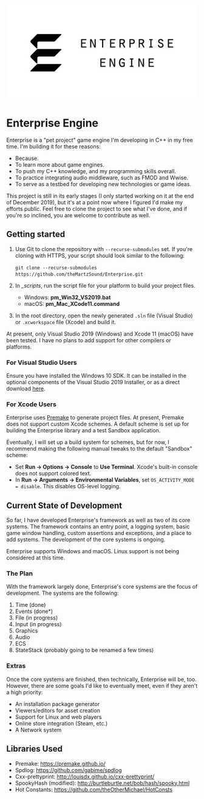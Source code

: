 ![Enterprise Engine](_resources/Branding/EPLogo_BlackCaptioned.png)

# Enterprise Engine
Enterprise is a "pet project" game engine I'm developing in C++ in my free time. I'm building it for these 
reasons:
* Because.
* To learn more about game engines.
* To push my C++ knowledge, and my programming skills overall.
* To practice integrating audio middleware, such as FMOD and Wwise.
* To serve as a testbed for developing new technologies or game ideas.

This project is still in its early stages (I only started working on it at the end of December 2019), 
but it's at a point now where I figured I'd make my efforts public. Feel free to clone the project to see 
what I've done, and if you're so inclined, you are welcome to contribute as well.

## Getting started
1. Use Git to clone the repository with `--recurse-submodules` set.  If you're cloning with HTTPS, your 
script should look similar to the following:

    `git clone --recurse-submodules https://github.com/theMartzSound/Enterprise.git`

2. In *_scripts*, run the script file for your platform to build your project files.
    * Windows: **pm_Win32_VS2019.bat**
    * macOS: **pm_Mac_XCode11.command**
3. In the root directory, open the newly generated `.sln` file (Visual Studio) or `.xcworkspace` file (Xcode) 
and build it.

At present, only Visual Studio 2019 (Windows) and Xcode 11 (macOS) have been tested.  I have no plans to 
add support for other compilers or platforms.

### For Visual Studio Users

Ensure you have installed the Windows 10 SDK.  It can be installed in the optional components of the Visual Studio 2019 Installer, or as a direct download [here](https://developer.microsoft.com/en-us/windows/downloads/windows-10-sdk/).

### For Xcode Users

Enterprise uses [Premake](https://premake.github.io/) to generate project files.  At present, Premake does 
not support custom Xcode schemes.  A default scheme is set up for building the Enterprise library and a test
Sandbox application.

Eventually, I will set up a build system for schemes, but for now, I recommend making the following manual 
tweaks to the default "Sandbox" scheme:
* Set **Run -> Options -> Console** to **Use Terminal**.  Xcode's built-in console does not support colored
  text.
* In **Run -> Arguments -> Environmental Variables**, set `OS_ACTIVITY_MODE = disable`.  This disables
  OS-level logging.

## Current State of Development
So far, I have developed Enterprise's framework as well as two of its core systems. The framework contains 
an entry point, a logging system, basic game window handling, custom assertions and exceptions, and a place 
to add systems. The development of the core systems is ongoing.

Enterprise supports Windows and macOS.  Linux support is not being considered at this time.

### The Plan

With the framework largely done, Enterprise's core systems are the focus of development. The systems are 
the following:

1. Time (done)
2. Events (done*)
3. File (in progress)
4. Input (in progress)
5. Graphics
6. Audio
7. ECS
8. StateStack (probably going to be renamed a few times)

### Extras
Once the core systems are finished, then technically, Enterprise will be, too. However, there are some 
goals I'd like to eventually meet, even if they aren't a high priority:

* An installation package generator
* Viewers/editors for asset creation
* Support for Linux and web players
* Online store integration (Steam, etc.)
* A Network system

## Libraries Used
* Premake: <https://premake.github.io/>
* Spdlog: <https://github.com/gabime/spdlog>
* Cxx-prettyprint: <http://louisdx.github.io/cxx-prettyprint/>
* SpookyHash (modified): <http://burtleburtle.net/bob/hash/spooky.html>
* Hot Constants: <https://github.com/theOtherMichael/HotConsts>
